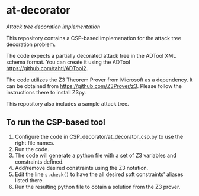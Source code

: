 # at-decorator
_Attack tree decoration implementation_

This repository contains a CSP-based implemenation for the attack tree decoration problem.

The code expects a partially decorated attack tree in the ADTool XML schema format. You can create it using the ADTool <a>https://github.com/tahti/ADTool2</a>.

The code utilizes the Z3 Theorem Prover from Microsoft as a dependency. It can be obtained from <a>https://github.com/Z3Prover/z3</a>. Please follow the instructions there to install Z3py.

This repository also includes a sample attack tree.

## To run the CSP-based tool

1. Configure the code in CSP_decorator/at_decorator_csp.py to use the right file names.
2. Run the code.
3. The code will generate a python file with a set of Z3 variables and constraints defined.
4. Add/remove desired constraints using the Z3 notation.
5. Edit the line `s.check()` to have the all desired soft constraints' aliases listed there.
5. Run the resulting python file to obtain a solution from the Z3 prover.

